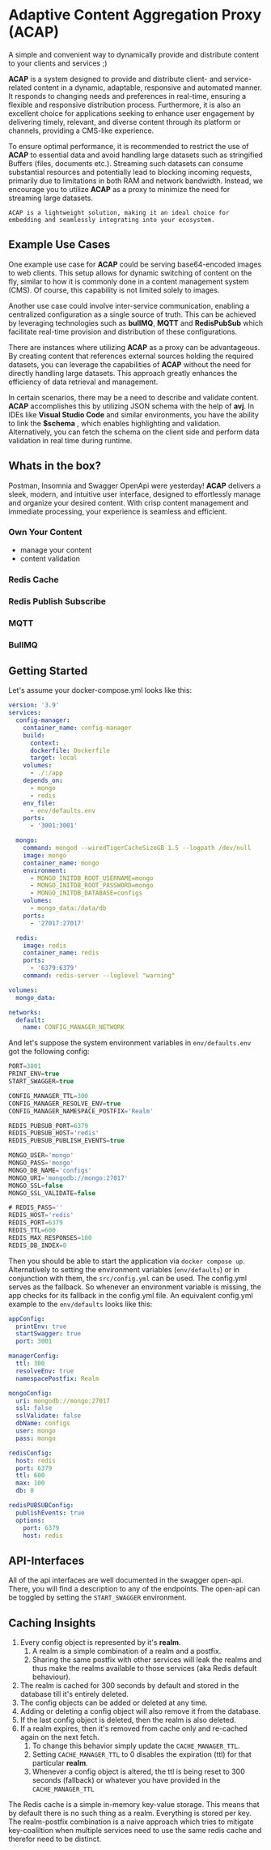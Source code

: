 
# Adaptive Content Aggregation Proxy (ACAP)

A simple and convenient way to dynamically provide and distribute content to your clients and services ;)

****ACAP**** is a system designed to provide and distribute client- and service-related content in a dynamic, adaptable, responsive and automated manner. It responds to changing needs and preferences in real-time, ensuring a flexible and responsive distribution process. Furthermore, it is also an excellent choice for applications seeking to enhance user engagement by delivering timely, relevant, and diverse content through its platform or channels, providing a CMS-like experience. 

To ensure optimal performance, it is recommended to restrict the use of ****ACAP**** to essential data and avoid handling large datasets such as stringified Buffers (files, documents etc.). Streaming such datasets can consume substantial resources and potentially lead to blocking incoming requests, primarily due to limitations in both RAM and network bandwidth. Instead, we encourage you to utilize ****ACAP**** as a proxy to minimize the need for streaming large datasets.

`ACAP is a lightweight solution, making it an ideal choice for embedding and seamlessly integrating into your ecosystem.`

## Example Use Cases

One example use case for **ACAP** could be serving base64-encoded images to web clients. This setup allows for dynamic switching of content on the fly, similar to how it is commonly done in a content management system (CMS). Of course, this capability is not limited solely to images. 

Another use case could involve inter-service communication, enabling a centralized configuration as a single source of truth. This can be achieved by leveraging technologies such as **bullMQ**, **MQTT** and **RedisPubSub** which facilitate real-time provision and distribution of these configurations.

There are instances where utilizing **ACAP** as a proxy can be advantageous. By creating content that references external sources holding the required datasets, you can leverage the capabilities of **ACAP** without the need for directly handling large datasets. This approach greatly enhances the efficiency of data retrieval and management.

In certain scenarios, there may be a need to describe and validate content. **ACAP** accomplishes this by utilizing JSON schema with the help of **avj**. In IDEs like **Visual Studio Code** and similar environments, you have the ability to link the  **$schema** , which enables highlighting and validation. Alternatively, you can fetch the schema on the client side and perform data validation in real time during runtime.

## Whats in the box?

Postman, Insomnia and Swagger OpenApi were yesterday! **ACAP** delivers a sleek, modern, and intuitive user interface, designed to effortlessly manage and organize your desired content. With crisp content management and immediate processing, your experience is seamless and efficient.

### Own Your Content
  - manage your content
  - content validation

### Redis Cache

### Redis Publish Subscribe

### MQTT

### BullMQ

## Getting Started

Let's assume your docker-compose.yml looks like this:

```yml
version: '3.9'
services:
  config-manager:
    container_name: config-manager
    build:
      context: .
      dockerfile: Dockerfile
      target: local
    volumes:
      - ./:/app
    depends_on:
      - mongo
      - redis
    env_file:
      - env/defaults.env
    ports:
      - '3001:3001'

  mongo:
    command: mongod --wiredTigerCacheSizeGB 1.5 --logpath /dev/null
    image: mongo
    container_name: mongo
    environment:
      - MONGO_INITDB_ROOT_USERNAME=mongo
      - MONGO_INITDB_ROOT_PASSWORD=mongo
      - MONGO_INITDB_DATABASE=configs
    volumes:
      - mongo_data:/data/db
    ports:
      - '27017:27017'

  redis:
    image: redis
    container_name: redis
    ports:
      - '6379:6379'
    command: redis-server --loglevel "warning"

volumes:
  mongo_data:

networks:
  default:
    name: CONFIG_MANAGER_NETWORK
```

And let's suppose the system environment variables in `env/defaults.env` got the following config:

``` ts
PORT=3001
PRINT_ENV=true
START_SWAGGER=true

CONFIG_MANAGER_TTL=300
CONFIG_MANAGER_RESOLVE_ENV=true
CONFIG_MANAGER_NAMESPACE_POSTFIX='Realm'

REDIS_PUBSUB_PORT=6379
REDIS_PUBSUB_HOST='redis'
REDIS_PUBSUB_PUBLISH_EVENTS=true

MONGO_USER='mongo'
MONGO_PASS='mongo'
MONGO_DB_NAME='configs'
MONGO_URI='mongodb://mongo:27017'
MONGO_SSL=false
MONGO_SSL_VALIDATE=false

# REDIS_PASS=''
REDIS_HOST='redis'
REDIS_PORT=6379
REDIS_TTL=600
REDIS_MAX_RESPONSES=100
REDIS_DB_INDEX=0
```

Then you should be able to start the application via `docker compose up`.
Alternatively to setting the environment variables (`env/defaults`) or in conjunction with them,
the `src/config.yml` can be used. The config.yml serves as the fallback.
So whenever an environment variable is missing, the app checks for its fallback in the config.yml file.
An equivalent config.yml example to the `env/defaults` looks like this:

``` yml
appConfig:
  printEnv: true
  startSwagger: true
  port: 3001

managerConfig:
  ttl: 300
  resolveEnv: true
  namespacePostfix: Realm

mongoConfig:
  uri: mongodb://mongo:27017
  ssl: false
  sslValidate: false
  dbName: configs
  user: mongo
  pass: mongo

redisConfig:
  host: redis
  port: 6379
  ttl: 600
  max: 100
  db: 0

redisPUBSUBConfig: 
  publishEvents: true
  options:
    port: 6379
    host: redis
```


## API-Interfaces

All of the api interfaces are well documented in the swagger open-api. There, you will find a description to any of the endpoints. The open-api can be toggled by setting the `START_SWAGGER` environment.

## Caching Insights

1. Every config object is represented by it's **realm**.
   1. A realm is a simple combination of a realm and a postfix.
   2. Sharing the same postfix with other services will leak the realms and thus make the realms available to those services (aka Redis default behaviour). 
2. The realm is cached for 300 seconds by default and stored in the database till it's entirely deleted. 
3. The config objects can be added or deleted at any time. 
4. Adding or deleting a config object will also remove it from the database. 
5. If the last config object is deleted, then the realm is also deleted. 
6. If a realm expires, then it's removed from cache only and re-cached again on the next fetch. 
   1. To change this behavior simply update the `CACHE_MANAGER_TTL`. 
   2. Setting `CACHE_MANAGER_TTL` to 0 disables the expiration (ttl) for that particular **realm**. 
   3. Whenever a config object is altered, the ttl is being reset to 300 seconds (fallback) or whatever you have provided in the `CACHE_MANAGER_TTL` 
 
  The Redis cache is a simple in-memory key-value storage. This means that by default there is no such thing as a realm. Everything is stored per key. The realm-postfix combination is a naive approach which tries to mitigate key-coaliltion when multiple services need to use the same redis cache and therefor need to be distinct.

